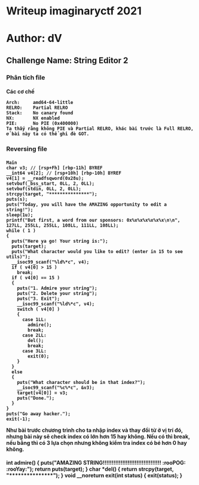<h1>Writeup imaginaryctf 2021</h1>
<h1>Author: dV</h1>
<h2>Challenge Name: String Editor 2</h2>
<h3>Phân tích file</h3>
   <h4>Các cơ chế 
  
    Arch:     amd64-64-little
    RELRO:    Partial RELRO
    Stack:    No canary found
    NX:       NX enabled
    PIE:      No PIE (0x400000)
    Ta thấy rằng không PIE và Partial RELRO, khác bài trước là Full RELRO, ở bài này ta có thể ghi đè GOT.
<h3>Reversing file</h3>
  <h4> 
    
    Main
    char v3; // [rsp+Fh] [rbp-11h] BYREF
    __int64 v4[2]; // [rsp+10h] [rbp-10h] BYREF
    v4[1] = __readfsqword(0x28u);
    setvbuf(_bss_start, 0LL, 2, 0LL);
    setvbuf(stdin, 0LL, 2, 0LL);
    strcpy(target, "***************");
    puts(s);
    puts("Today, you will have the AMAZING opportunity to edit a string!");
    sleep(1u);
    printf("But first, a word from our sponsors: 0x%x%x%x%x%x%x\n\n", 127LL, 255LL, 255LL, 108LL, 111LL, 108LL);
    while ( 1 )
    {
      puts("Here ya go! Your string is:");
      puts(target);
      puts("What character would you like to edit? (enter in 15 to see utils)");
      __isoc99_scanf("%ld%*c", v4);
      if ( v4[0] > 15 )
        break;
      if ( v4[0] == 15 )
      {
        puts("1. Admire your string");
        puts("2. Delete your string");
        puts("3. Exit");
        __isoc99_scanf("%ld%*c", v4);
        switch ( v4[0] )
        {
          case 1LL:
            admire();
            break;
          case 2LL:
            del();
            break;
          case 3LL:
            exit(0);
        }
      }
      else
      {
        puts("What character should be in that index?");
        __isoc99_scanf("%c%*c", &v3);
        target[v4[0]] = v3;
        puts("Done.");
      }
    }
    puts("Go away hacker.");
    exit(-1);
Như bài trước chương trình cho ta nhập index và thay đổi từ ở vị trí đó, nhưng bài này sẽ check index có lớn hơn 15 hay không. Nếu có thì break, nếu bằng thì có 3 lựa chọn nhưng không kiểm tra index có bé hơn 0 hay không.</h3>
   <h4> 
   int admire()
    {
      puts("AMAZING STRING!!!!!!!!!!!!!!!!!!!!!!!!!!!!!!!!! :rooPOG: :rooYay:");
      return puts(target);
    }
    char *del()
    {
      return strcpy(target, "***************");
    }
    void __noreturn exit(int status)
    {
      exit(status);
    } 
    
    
